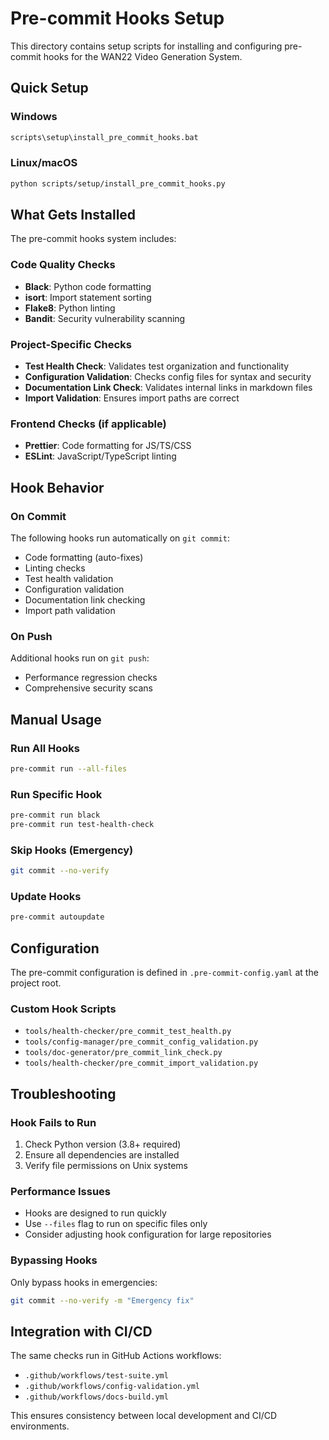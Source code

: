 # Pre-commit Hooks Setup

This directory contains setup scripts for installing and configuring pre-commit hooks for the WAN22 Video Generation System.

## Quick Setup

### Windows

```bash
scripts\setup\install_pre_commit_hooks.bat
```

### Linux/macOS

```bash
python scripts/setup/install_pre_commit_hooks.py
```

## What Gets Installed

The pre-commit hooks system includes:

### Code Quality Checks

- **Black**: Python code formatting
- **isort**: Import statement sorting
- **Flake8**: Python linting
- **Bandit**: Security vulnerability scanning

### Project-Specific Checks

- **Test Health Check**: Validates test organization and functionality
- **Configuration Validation**: Checks config files for syntax and security
- **Documentation Link Check**: Validates internal links in markdown files
- **Import Validation**: Ensures import paths are correct

### Frontend Checks (if applicable)

- **Prettier**: Code formatting for JS/TS/CSS
- **ESLint**: JavaScript/TypeScript linting

## Hook Behavior

### On Commit

The following hooks run automatically on `git commit`:

- Code formatting (auto-fixes)
- Linting checks
- Test health validation
- Configuration validation
- Documentation link checking
- Import path validation

### On Push

Additional hooks run on `git push`:

- Performance regression checks
- Comprehensive security scans

## Manual Usage

### Run All Hooks

```bash
pre-commit run --all-files
```

### Run Specific Hook

```bash
pre-commit run black
pre-commit run test-health-check
```

### Skip Hooks (Emergency)

```bash
git commit --no-verify
```

### Update Hooks

```bash
pre-commit autoupdate
```

## Configuration

The pre-commit configuration is defined in `.pre-commit-config.yaml` at the project root.

### Custom Hook Scripts

- `tools/health-checker/pre_commit_test_health.py`
- `tools/config-manager/pre_commit_config_validation.py`
- `tools/doc-generator/pre_commit_link_check.py`
- `tools/health-checker/pre_commit_import_validation.py`

## Troubleshooting

### Hook Fails to Run

1. Check Python version (3.8+ required)
2. Ensure all dependencies are installed
3. Verify file permissions on Unix systems

### Performance Issues

- Hooks are designed to run quickly
- Use `--files` flag to run on specific files only
- Consider adjusting hook configuration for large repositories

### Bypassing Hooks

Only bypass hooks in emergencies:

```bash
git commit --no-verify -m "Emergency fix"
```

## Integration with CI/CD

The same checks run in GitHub Actions workflows:

- `.github/workflows/test-suite.yml`
- `.github/workflows/config-validation.yml`
- `.github/workflows/docs-build.yml`

This ensures consistency between local development and CI/CD environments.
